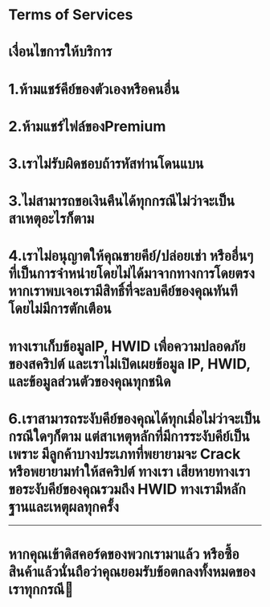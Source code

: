# Terms  of Services
# เงื่อนไขการให้บริการ
# 1.ห้ามแชร์คีย์ของตัวเองหรือคนอื่น
# 2.ห้ามแชร์ไฟล์ของPremium
# 3.เราไม่รับผิดชอบถ้ารหัสท่านโดนแบน
# 3.ไม่สามารถขอเงินคืนได้ทุกกรณีไม่ว่าจะเป็นสาเหตุอะไรก็ตาม
# 4.เราไม่อนุญาตให้คุณขายคีย์/ปล่อยเช่า หรืออื่นๆ ที่เป็นการจำหน่ายโดยไม่ได้มาจากทางการโดยตรง หากเราพบเจอเรามีสิทธิ์ที่จะลบคีย์ของคุณทันที โดยไม่มีการตักเตือน
# ทางเราเก็บข้อมูลIP, HWID เพื่อความปลอดภัยของสคริปต์ และเราไม่เปิดเผยข้อมูล IP, HWID, และข้อมูลส่วนตัวของคุณทุกชนิด
# 6.เราสามารถระงับคีย์ของคุณได้ทุกเมื่อไม่ว่าจะเป็นกรณีใดๆก็ตาม แต่สาเหตุหลักที่มีการระงับคีย์เป็นเพราะ มีลูกค้าบางประเภทที่พยายามจะ Crack หรือพยายามทำให้สคริปต์ ทางเรา เสียหายทางเราขอระงับคีย์ของคุณรวมถึง HWID ทางเรามีหลักฐานและเหตุผลทุกครั้ง
------------------------------
# หากคุณเข้าดิสคอร์ดของพวกเรามาแล้ว หรือซื้อสินค้าแล้วนั่นถือว่าคุณยอมรับข้อตกลงทั้งหมดของเราทุกกรณี💖
